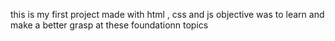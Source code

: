 this is my first project made with html , css and js
objective was to learn and make a better grasp at these foundationn topics 

